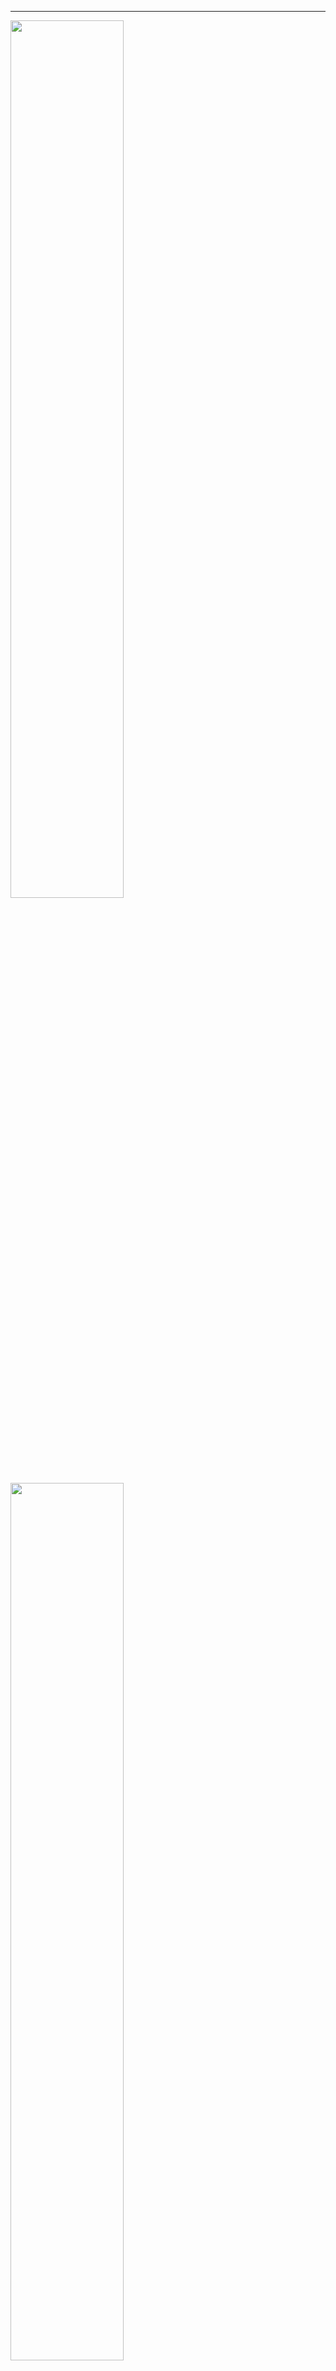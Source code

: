 

---
<img src="Logotype primary.png" width="60%" height="60%" />	<img src="Logotype primary.png" width="60%" height="60%" />
 
 <a href="https://ptfbs.com/promo/fbsPro?ppu=2717160" target="_blank" style="outline: none"><img src="https://ptfbs.com/upload/promo/banner/44dc2b988b4baa5a6fa5f21fca46b8bd.gif?ppu=2717160" width="728" height="90" border="0"></a>
 
 https://file:///C:/Users/cleverTon/Desktop/index.html/index.html
 
 Created with *create-react-app*. 	*create-react-app*
 

